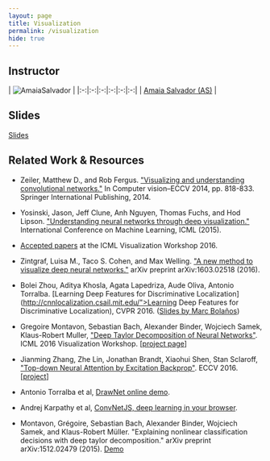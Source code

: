 ```yaml
---
layout: page
title: Visualization
permalink: /visualization
hide: true
---
```


## Instructor

| ![AmaiaSalvador][AmaiaSalvador-photo]  |
|:-:|:-:|:-:|:-:|:-:|:-:|
| [Amaia Salvador (AS)][AmaiaSalvador-web] |

[AmaiaSalvador-web]: https://imatge.upc.edu/web/people/amaia-salvador

[AmaiaSalvador-photo]: img/instructors/AmaiaSalvador.jpg "Amaia Salvador"

## Slides
[Slides](slides/D2L3-visualization.pdf)

## Related Work & Resources

* Zeiler, Matthew D., and Rob Fergus. ["Visualizing and understanding convolutional networks."](http://arxiv.org/abs/1311.2901) In Computer vision–ECCV 2014, pp. 818-833. Springer International Publishing, 2014.

* Yosinski, Jason, Jeff Clune, Anh Nguyen, Thomas Fuchs, and Hod Lipson. ["Understanding neural networks through deep visualization."](http://yosinski.com/deepvis) International Conference on Machine Learning, ICML (2015).

* [Accepted papers](http://icmlviz.github.io/papers/) at the ICML Visualization Workshop 2016.

* Zintgraf, Luisa M., Taco S. Cohen, and Max Welling. ["A new method to visualize deep neural networks."](http://arxiv.org/abs/1603.02518) arXiv preprint arXiv:1603.02518 (2016).

* Bolei Zhou, Aditya Khosla, Agata Lapedriza, Aude Oliva, Antonio Torralba. [Learning Deep Features for Discriminative Localization](http://cnnlocalization.csail.mit.edu/">Learning Deep Features for Discriminative Localization), CVPR 2016. ([Slides by Marc Bolaños](https://docs.google.com/presentation/d/1CItqjtAYa_OKVLs5BqqCzM8dEbCwkwit4Ooem_WJpY0/edit#slide=id.p))

* Gregoire Montavon, Sebastian Bach, Alexander Binder, Wojciech Samek, Klaus-Robert Muller, ["Deep Taylor Decomposition of Neural Networks"](https://icmlviz.github.io/assets/papers/13.pdf). ICML 2016 Visualization Workshop. [[project page](http://www.heatmapping.org/deeptaylor/index.html)]

* Jianming Zhang, Zhe Lin, Jonathan Brandt, Xiaohui Shen, Stan Sclaroff, ["Top-down Neural Attention by Excitation Backprop"](https://arxiv.org/abs/1608.00507). ECCV 2016. [[project](https://github.com/jimmie33/Caffe-ExcitationBP)]

* Antonio Torralba et al, [DrawNet online demo](http://people.csail.mit.edu/torralba/research/drawCNN/drawNet.html).

* Andrej Karpathy et al, [ConvNetJS, deep learning in your browser](http://cs.stanford.edu/people/karpathy/convnetjs/).

*  Montavon, Grégoire, Sebastian Bach, Alexander Binder, Wojciech Samek, and Klaus-Robert Müller. "Explaining nonlinear classification decisions with deep taylor decomposition." arXiv preprint arXiv:1512.02479 (2015). [Demo](http://www.heatmapping.org/deeptaylor/tutorial/index.html)
